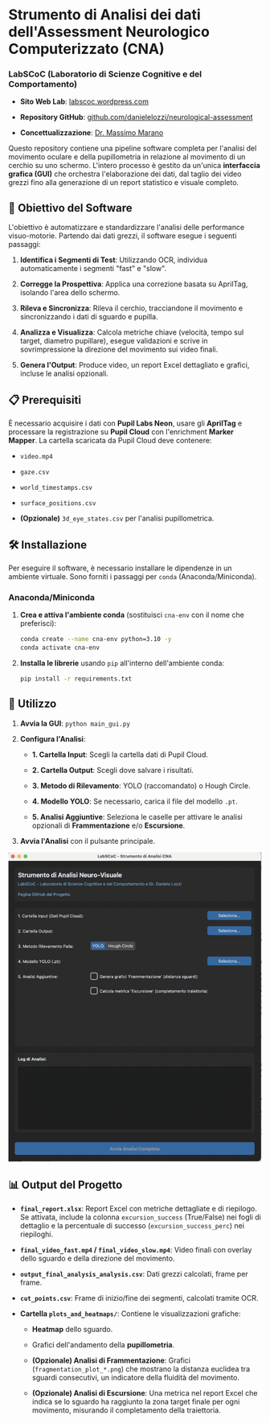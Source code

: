 # Strumento di Analisi dei dati dell'Assessment Neurologico Computerizzato (CNA)

### LabSCoC (Laboratorio di Scienze Cognitive e del Comportamento)

* **Sito Web Lab**: [labscoc.wordpress.com](https://labscoc.wordpress.com/)

* **Repository GitHub**: [github.com/danielelozzi/neurological-assessment](https://github.com/danielelozzi/neurological-assessment)

* **Concettualizzazione**: [Dr. Massimo Marano](https://scholar.google.it/citations?user=ugxMWiQAAAAJ&hl=it)

Questo repository contiene una pipeline software completa per l'analisi del movimento oculare e della pupillometria in relazione al movimento di un cerchio su uno schermo. L'intero processo è gestito da un'unica **interfaccia grafica (GUI)** che orchestra l'elaborazione dei dati, dal taglio dei video grezzi fino alla generazione di un report statistico e visuale completo.

## 🎯 Obiettivo del Software

L'obiettivo è automatizzare e standardizzare l'analisi delle performance visuo-motorie. Partendo dai dati grezzi, il software esegue i seguenti passaggi:

1. **Identifica i Segmenti di Test**: Utilizzando OCR, individua automaticamente i segmenti "fast" e "slow".

2. **Corregge la Prospettiva**: Applica una correzione basata su AprilTag, isolando l'area dello schermo.

3. **Rileva e Sincronizza**: Rileva il cerchio, tracciandone il movimento e sincronizzando i dati di sguardo e pupilla.

4. **Analizza e Visualizza**: Calcola metriche chiave (velocità, tempo sul target, diametro pupillare), esegue validazioni e scrive in sovrimpressione la direzione del movimento sui video finali.

5. **Genera l'Output**: Produce video, un report Excel dettagliato e grafici, incluse le analisi opzionali.

## 📋 Prerequisiti

È necessario acquisire i dati con **Pupil Labs Neon**, usare gli **AprilTag** e processare la registrazione su **Pupil Cloud** con l'enrichment **Marker Mapper**. La cartella scaricata da Pupil Cloud deve contenere:

* `video.mp4`

* `gaze.csv`

* `world_timestamps.csv`

* `surface_positions.csv`

* **(Opzionale)** `3d_eye_states.csv` per l'analisi pupillometrica.

## 🛠️ Installazione

Per eseguire il software, è necessario installare le dipendenze in un ambiente virtuale. Sono forniti i passaggi per `conda` (Anaconda/Miniconda).


### Anaconda/Miniconda

1.  **Crea e attiva l'ambiente conda** (sostituisci `cna-env` con il nome che preferisci):
    ```bash
    conda create --name cna-env python=3.10 -y
    conda activate cna-env
    ```

2.  **Installa le librerie** usando `pip` all'interno dell'ambiente conda:
    ```bash
    pip install -r requirements.txt
    ```


## 🚀 Utilizzo

1. **Avvia la GUI**: `python main_gui.py`

2. **Configura l'Analisi**:

   * **1. Cartella Input**: Scegli la cartella dati di Pupil Cloud.

   * **2. Cartella Output**: Scegli dove salvare i risultati.

   * **3. Metodo di Rilevamento**: YOLO (raccomandato) o Hough Circle.

   * **4. Modello YOLO**: Se necessario, carica il file del modello `.pt`.

   * **5. Analisi Aggiuntive**: Seleziona le caselle per attivare le analisi opzionali di **Frammentazione** e/o **Escursione**.

3. **Avvia l'Analisi** con il pulsante principale.

![GUI - Setup and Core Analysis](gui.png)

## 📊 Output del Progetto

* **`final_report.xlsx`**: Report Excel con metriche dettagliate e di riepilogo. Se attivata, include la colonna `excursion_success` (True/False) nei fogli di dettaglio e la percentuale di successo (`excursion_success_perc`) nei riepiloghi.

* **`final_video_fast.mp4` / `final_video_slow.mp4`**: Video finali con overlay dello sguardo e della direzione del movimento.

* **`output_final_analysis_analysis.csv`**: Dati grezzi calcolati, frame per frame.

* **`cut_points.csv`**: Frame di inizio/fine dei segmenti, calcolati tramite OCR.

* **Cartella `plots_and_heatmaps/`**: Contiene le visualizzazioni grafiche:

  * **Heatmap** dello sguardo.

  * Grafici dell'andamento della **pupillometria**.

  * **(Opzionale) Analisi di Frammentazione**: Grafici (`fragmentation_plot_*.png`) che mostrano la distanza euclidea tra sguardi consecutivi, un indicatore della fluidità del movimento.

  * **(Opzionale) Analisi di Escursione**: Una metrica nel report Excel che indica se lo sguardo ha raggiunto la zona target finale per ogni movimento, misurando il completamento della traiettoria.
